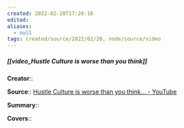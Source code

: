 ```yaml
---
created: 2022-02-20T17:26:16 
edited: 
aliases:
  - null
tags: created/source/2022/02/20, node/source/video
---
```


##### [[video_Hustle Culture is worse than you think]]

**Creator**:: 
 
**Source**:: [Hustle Culture is worse than you think... - YouTube](https://www.youtube.com/watch?v=MC4RAKJvop4)

**Summary**:: 

**Covers**::
